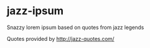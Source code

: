 # jazz-ipsum
Snazzy lorem ipsum based on quotes from jazz legends


Quotes provided by http://jazz-quotes.com/
